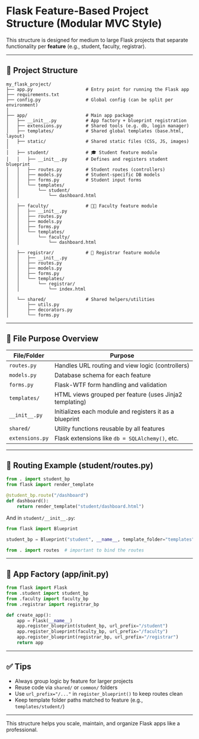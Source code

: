 # Flask Feature-Based Project Structure (Modular MVC Style)

This structure is designed for medium to large Flask projects that separate functionality per **feature** (e.g., student, faculty, registrar).

---

## 📁 Project Structure

```
my_flask_project/
├── app.py                    # Entry point for running the Flask app
├── requirements.txt
├── config.py                 # Global config (can be split per environment)
│
├── app/                      # Main app package
│   ├── __init__.py           # App factory + blueprint registration
│   ├── extensions.py         # Shared tools (e.g. db, login manager)
│   ├── templates/            # Shared global templates (base.html, layout)
│   ├── static/               # Shared static files (CSS, JS, images)
│
│   ├── student/              # 🎓 Student feature module
│   │   ├── __init__.py       # Defines and registers student blueprint
│   │   ├── routes.py         # Student routes (controllers)
│   │   ├── models.py         # Student-specific DB models
│   │   ├── forms.py          # Student input forms
│   │   └── templates/
│   │       └── student/
│   │           └── dashboard.html
│
│   ├── faculty/              # 🧑‍🏫 Faculty feature module
│   │   ├── __init__.py
│   │   ├── routes.py
│   │   ├── models.py
│   │   ├── forms.py
│   │   └── templates/
│   │       └── faculty/
│   │           └── dashboard.html
│
│   ├── registrar/            # 🧾 Registrar feature module
│   │   ├── __init__.py
│   │   ├── routes.py
│   │   ├── models.py
│   │   ├── forms.py
│   │   └── templates/
│   │       └── registrar/
│   │           └── index.html
│
│   └── shared/               # Shared helpers/utilities
│       ├── utils.py
│       ├── decorators.py
│       └── forms.py
```

---

## 🧠 File Purpose Overview

| File/Folder     | Purpose                                                      |
|-----------------|--------------------------------------------------------------|
| `routes.py`     | Handles URL routing and view logic (controllers)             |
| `models.py`     | Database schema for each feature                             |
| `forms.py`      | Flask-WTF form handling and validation                       |
| `templates/`    | HTML views grouped per feature (uses Jinja2 templating)      |
| `__init__.py`   | Initializes each module and registers it as a blueprint      |
| `shared/`       | Utility functions reusable by all features                   |
| `extensions.py` | Flask extensions like `db = SQLAlchemy()`, etc.              |

---

## 🧩 Routing Example (student/routes.py)

```python
from . import student_bp
from flask import render_template

@student_bp.route("/dashboard")
def dashboard():
    return render_template("student/dashboard.html")
```

And in `student/__init__.py`:

```python
from flask import Blueprint

student_bp = Blueprint("student", __name__, template_folder="templates")

from . import routes  # important to bind the routes
```

---

## 🧱 App Factory (app/__init__.py)

```python
from flask import Flask
from .student import student_bp
from .faculty import faculty_bp
from .registrar import registrar_bp

def create_app():
    app = Flask(__name__)
    app.register_blueprint(student_bp, url_prefix="/student")
    app.register_blueprint(faculty_bp, url_prefix="/faculty")
    app.register_blueprint(registrar_bp, url_prefix="/registrar")
    return app
```

---

## ✅ Tips

- Always group logic by feature for larger projects
- Reuse code via `shared/` or `common/` folders
- Use `url_prefix="/..."` in `register_blueprint()` to keep routes clean
- Keep template folder paths matched to feature (e.g., `templates/student/`)

---

This structure helps you scale, maintain, and organize Flask apps like a professional.